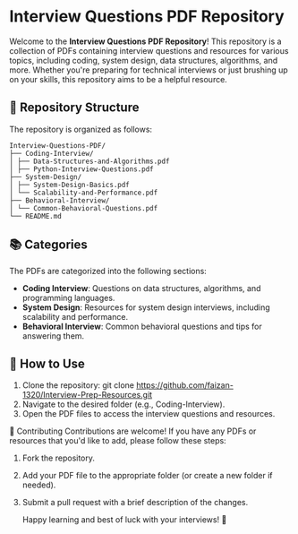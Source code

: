 # Interview Questions PDF Repository

Welcome to the **Interview Questions PDF Repository**! This repository is a collection of PDFs containing interview questions and resources for various topics, including coding, system design, data structures, algorithms, and more. Whether you're preparing for technical interviews or just brushing up on your skills, this repository aims to be a helpful resource.

## 📁 Repository Structure

The repository is organized as follows:
```
Interview-Questions-PDF/
├── Coding-Interview/
│ ├── Data-Structures-and-Algorithms.pdf
│ ├── Python-Interview-Questions.pdf
├── System-Design/
│ ├── System-Design-Basics.pdf
│ └── Scalability-and-Performance.pdf
├── Behavioral-Interview/
│ └── Common-Behavioral-Questions.pdf
└── README.md
```

## 📚 Categories

The PDFs are categorized into the following sections:

- **Coding Interview**: Questions on data structures, algorithms, and programming languages.
- **System Design**: Resources for system design interviews, including scalability and performance.
- **Behavioral Interview**: Common behavioral questions and tips for answering them.

## 🚀 How to Use

1. Clone the repository: git clone https://github.com/faizan-1320/Interview-Prep-Resources.git
2. Navigate to the desired folder (e.g., Coding-Interview).
3. Open the PDF files to access the interview questions and resources.
   
🤝 Contributing
Contributions are welcome! If you have any PDFs or resources that you'd like to add, please follow these steps:

1. Fork the repository.
2. Add your PDF file to the appropriate folder (or create a new folder if needed).
3. Submit a pull request with a brief description of the changes.

   Happy learning and best of luck with your interviews! 🎉

